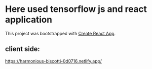 # Here used tensorflow js and react application

This project was bootstrapped with [Create React App](https://github.com/facebook/create-react-app).

## client side:
https://harmonious-biscotti-0d0716.netlify.app/



